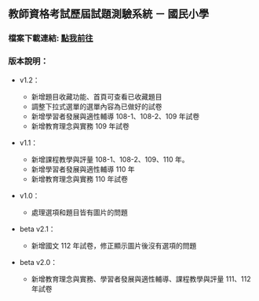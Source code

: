 ## 教師資格考試歷屆試題測驗系統 － 國民小學
### 檔案下載連結:  [點我前往](https://drive.google.com/drive/folders/1pl-z1-2fsso0kESobON5wPOQpi3vs1cv?usp=drive_link )

### 版本說明：
- v1.2：
  + 新增題目收藏功能、首頁可查看已收藏題目
  + 調整下拉式選單的選單內容為已做好的試卷
  + 新增學習者發展與適性輔導 108-1、108-2、109 年試卷
  + 新增教育理念與實務 109 年試卷

- v1.1：
  + 新增課程教學與評量 108-1、108-2、109、110 年。
  + 新增學習者發展與適性輔導 110 年
  + 新增教育理念與實務 110 年試卷

- v1.0：
  + 處理選項和題目皆有圖片的問題

- beta v2.1：
  + 新增國文 112 年試卷，修正顯示圖片後沒有選項的問題

- beta v2.0：
  + 新增教育理念與實務、學習者發展與適性輔導、課程教學與評量 111、112 年試卷
